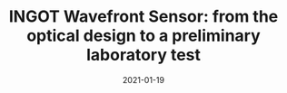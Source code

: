 ---
title: "INGOT Wavefront Sensor: from the optical design to a preliminary laboratory test"
collection: publications
permalink: /publication/2021-01-19-34
date: 2021-01-19
venue: 'arXiv preprint arXiv:2101.07742'
paperurl: 'https://arxiv.org/pdf/2101.07742'
---